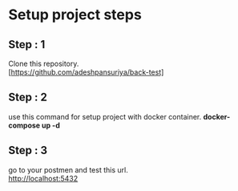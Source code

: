# Setup project steps 

##   Step : 1

Clone this repository.\
        [https://github.com/adeshpansuriya/back-test]

## Step : 2

use this command for setup project with docker container.
**docker-compose up -d**

## Step : 3

go to your postmen and test this url.\
[http://localhost:5432](http://localhost:5432)